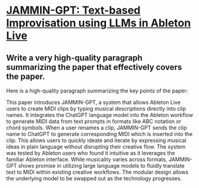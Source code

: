 # [JAMMIN-GPT: Text-based Improvisation using LLMs in Ableton Live](https://arxiv.org/abs/2312.03479)

## Write a very high-quality paragraph summarizing the paper that effectively covers the paper.

 Here is a high-quality paragraph summarizing the key points of the paper:

This paper introduces JAMMIN-GPT, a system that allows Ableton Live users to create MIDI clips by typing musical descriptions directly into clip names. It integrates the ChatGPT language model into the Ableton workflow to generate MIDI data from text prompts in formats like ABC notation or chord symbols. When a user renames a clip, JAMMIN-GPT sends the clip name to ChatGPT to generate corresponding MIDI which is inserted into the clip. This allows users to quickly ideate and iterate by expressing musical ideas in plain language without disrupting their creative flow. The system was tested by Ableton users who found it intuitive as it leverages the familiar Ableton interface. While musicality varies across formats, JAMMIN-GPT shows promise in utilizing large language models to fluidly translate text to MIDI within existing creative workflows. The modular design allows the underlying model to be swapped out as the technology progresses.
